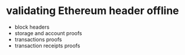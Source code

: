 # validating Ethereum header offline 
- block headers
- storage and account proofs
- transactions proofs
- transaction receipts proofs
